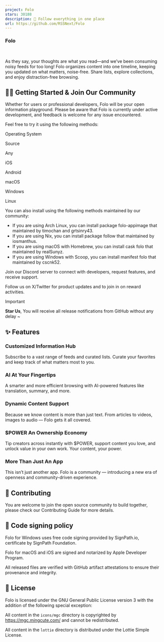 ```yaml
---
project: Folo
stars: 30188
description: 🧡 Follow everything in one place
url: https://github.com/RSSNext/Folo
---
```


### Folo

     
  
  
  
  
  
  

As they say, your thoughts are what you read—and we’ve been consuming noisy feeds for too long! Folo organizes content into one timeline, keeping you updated on what matters, noise-free. Share lists, explore collections, and enjoy distraction-free browsing.

👋🏻 Getting Started & Join Our Community
-----------------------------------------

Whether for users or professional developers, Folo will be your open information playground. Please be aware that Folo is currently under active development, and feedback is welcome for any issue encountered.

Feel free to try it using the following methods:

Operating System

Source

Any

iOS

Android

macOS

Windows

Linux

You can also install using the following methods maintained by our community:

-   If you are using Arch Linux, you can install package folo-appimage that maintained by timochan and grtsinry43.
-   If you are using Nix, you can install package follow that maintained by iosmanthus.
-   If you are using macOS with Homebrew, you can install cask folo that maintained by realSunyz.
-   If you are using Windows with Scoop, you can install manifest folo that maintained by cscnk52.

Join our Discord server to connect with developers, request features, and receive support.

Follow us on X/Twitter for product updates and to join in on reward activities.

Important

**Star Us**, You will receive all release notifications from GitHub without any delay ~

✨ Features
----------

### Customized Information Hub

Subscribe to a vast range of feeds and curated lists. Curate your favorites and keep track of what matters most to you.

### AI At Your Fingertips

A smarter and more efficient browsing with AI-powered features like translation, summary, and more.

### Dynamic Content Support

Because we know content is more than just text. From articles to videos, images to audio — Folo gets it all covered.

### $POWER An Ownership Economy

Tip creators across instantly with $POWER, support content you love, and unlock value in your own work. Your content, your power.

### More Than Just An App

This isn’t just another app. Folo is a community — introducing a new era of openness and community-driven experience.

🤝 Contributing
---------------

You are welcome to join the open source community to build together, please check our Contributing Guide for more details.

🔏 Code signing policy
----------------------

Folo for Windows uses free code signing provided by SignPath.io, certificate by SignPath Foundation.

Folo for macOS and iOS are signed and notarized by Apple Developer Program.

All released files are verified with GitHub artifact attestations to ensure their provenance and integrity.

📝 License
----------

Folo is licensed under the GNU General Public License version 3 with the addition of the following special exception:

All content in the `icons/mgc` directory is copyrighted by https://mgc.mingcute.com/ and cannot be redistributed.

All content in the `lottie` directory is distributed under the Lottie Simple License.
